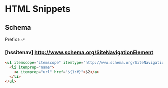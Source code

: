 # HTML Snippets

## Schema

Prefix `hs*`

### [hssitenav] http://www.schema.org/SiteNavigationElement

```html
<ul itemscope="itemscope" itemtype="http://www.schema.org/SiteNavigationElement">
  <li itemprop="name">
    <a itemprop="url" href="${1:#}">$2</a>
  </li>
</ul>
```
